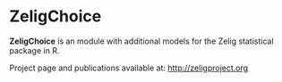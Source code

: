 ZeligChoice
============

**ZeligChoice** is an module with additional models for the Zelig statistical package in R.

Project page and publications available at: 
http://zeligproject.org